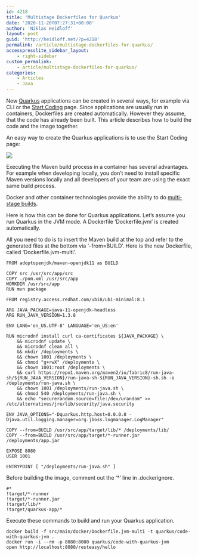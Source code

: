 ```yaml
---
id: 4218
title: 'Multistage Dockerfiles for Quarkus'
date: '2020-11-20T07:27:31+00:00'
author: 'Niklas Heidloff'
layout: post
guid: 'http://heidloff.net/?p=4218'
permalink: /article/multistage-dockerfiles-for-quarkus/
accesspresslite_sidebar_layout:
    - right-sidebar
custom_permalink:
    - article/multistage-dockerfiles-for-quarkus/
categories:
    - Articles
    - Java
---
```


New [Quarkus](https://quarkus.io/) applications can be created in several ways, for example via CLI or the [Start Coding](https://code.quarkus.io/) page. Since applications are usually run in containers, Dockerfiles are created automatically. However they assume, that the code has already been built. This article describes how to build the code and the image together.

An easy way to create the Quarkus applications is to use the Start Coding page:

![](../../wp-content/uploads/2020/11/Screenshot-2020-11-20-at-07.40.22.png)

Executing the Maven build process in a container has several advantages. For example when developing locally, you don’t need to install specific Maven versions locally and all developers of your team are using the exact same build process.

Docker and other container technologies provide the ability to do [multi-stage builds](https://docs.docker.com/develop/develop-images/multistage-build/).

Here is how this can be done for Quarkus applications. Let’s assume you run Quarkus in the JVM mode. A Dockerfile ‘Dockerfile.jvm’ is created automatically.

All you need to do is to insert the Maven build at the top and refer to the generated files at the bottom via ‘–from=BUILD’. Here is the new Dockerfile, called ‘Dockerfile.jvm-multi’.

```
FROM adoptopenjdk/maven-openjdk11 as BUILD
 
COPY src /usr/src/app/src
COPY ./pom.xml /usr/src/app
WORKDIR /usr/src/app
RUN mvn package

FROM registry.access.redhat.com/ubi8/ubi-minimal:8.1

ARG JAVA_PACKAGE=java-11-openjdk-headless
ARG RUN_JAVA_VERSION=1.3.8

ENV LANG='en_US.UTF-8' LANGUAGE='en_US:en'

RUN microdnf install curl ca-certificates ${JAVA_PACKAGE} \
    && microdnf update \
    && microdnf clean all \
    && mkdir /deployments \
    && chown 1001 /deployments \
    && chmod "g+rwX" /deployments \
    && chown 1001:root /deployments \
    && curl https://repo1.maven.org/maven2/io/fabric8/run-java-sh/${RUN_JAVA_VERSION}/run-java-sh-${RUN_JAVA_VERSION}-sh.sh -o /deployments/run-java.sh \
    && chown 1001 /deployments/run-java.sh \
    && chmod 540 /deployments/run-java.sh \
    && echo "securerandom.source=file:/dev/urandom" >> /etc/alternatives/jre/lib/security/java.security

ENV JAVA_OPTIONS="-Dquarkus.http.host=0.0.0.0 -Djava.util.logging.manager=org.jboss.logmanager.LogManager"

COPY --from=BUILD /usr/src/app/target/lib/* /deployments/lib/
COPY --from=BUILD /usr/src/app/target/*-runner.jar /deployments/app.jar

EXPOSE 8080
USER 1001

ENTRYPOINT [ "/deployments/run-java.sh" ]
```

Before building the image, comment out the ‘\*’ line in .dockerignore.

```
#*
!target/*-runner
!target/*-runner.jar
!target/lib/*
!target/quarkus-app/*
```

Execute these commands to build and run your Quarkus application.

```
docker build -f src/main/docker/Dockerfile.jvm-multi -t quarkus/code-with-quarkus-jvm .
docker run -i --rm -p 8080:8080 quarkus/code-with-quarkus-jvm
open http://localhost:8080/resteasy/hello
```